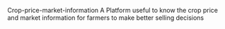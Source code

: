  Crop-price-market-information
A Platform useful to know the crop price and market information for farmers to make better selling decisions
